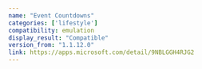 ```yaml
---
name: "Event Countdowns"
categories: ['lifestyle']
compatibility: emulation
display_result: "Compatible"
version_from: "1.1.12.0"
link: https://apps.microsoft.com/detail/9NBLGGH4RJG2
---
```

